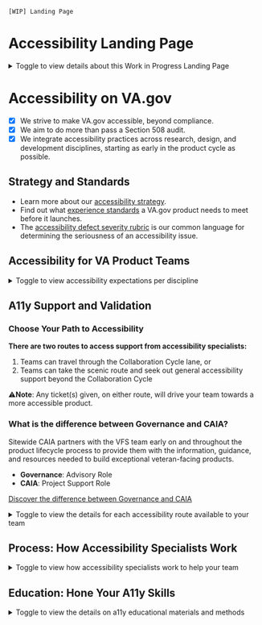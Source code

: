 `[WIP] Landing Page`
# Accessibility Landing Page

<details><summary>Toggle to view details about this Work in Progress Landing Page</summary>
  <br>
The goal of this page is to provide a well-organized clearinghouse of information about the VA's accessibility practices. Our mission - to point VFS teams to the information, tools, and people they need to make VA.gov accessible, beyond compliance.

## About this Page
The structure and content of this page is based on:
- [CAIA's documentation content inventory](https://docs.google.com/spreadsheets/d/1YsMFmvgD4hEc93KTaTPJwvR5heHsCNgC3cwj53Eu3Ys/edit#gid=737007164)  
- [CAIA's modeling exercise](https://airtable.com/app0xn5tf3PzkmRgN/tblRWeBHtjv1iaJbf/viwXbamm2X62BkHL5?blocks=hide)

</details>

# Accessibility on VA.gov
- [x] We strive to make VA.gov accessible, beyond compliance.
- [x] We aim to do more than pass a Section 508 audit.
- [x] We integrate accessibility practices across research, design, and development disciplines, starting as early in the product cycle as possible.

## Strategy and Standards
- Learn more about our [accessibility strategy](https://depo-platform-documentation.scrollhelp.site/getting-started/modernized-va-gov-accessibility-strategy).
- Find out what [experience standards](https://depo-platform-documentation.scrollhelp.site/collaboration-cycle/va-gov-experience-standards) a VA.gov product needs to meet before it launches.
- The [accessibility defect severity rubric](https://depo-platform-documentation.scrollhelp.site/developer-docs/accessibility-defect-severity-rubric) is our common language for determining the seriousness of an accessibility issue.

## Accessibility for VA Product Teams

<details><summary>Toggle to view accessibility expectations per discipline </summary>
  <br>

`Maybe we can adapt this?` [GH page: Expectations Per Discipline](https://github.com/department-of-veterans-affairs/va.gov-team/blob/master/teams/vsa/accessibility/expectations-per-discipline.md)

### Research
- x
- x
- x
- x
- x
  
### Design
- x
- x
- x
- x
  
### Development
- x
- x
- x
- x

  
### Product Managers
- x
- x
- x
- x

</details>

## A11y Support and Validation

### Choose Your Path to Accessibility

**There are two routes to access support from accessibility specialists:**
1. Teams can travel through the Collaboration Cycle lane, or
2. Teams can take the scenic route and seek out general accessibility support beyond the Collaboration Cycle

⚠️**Note**: Any ticket(s) given, on either route, will drive your team towards a more accessible product.

### What is the difference between Governance and CAIA? 

Sitewide CAIA partners with the VFS team early on and throughout the product lifecycle process to provide them with the information, guidance, and resources needed to build exceptional veteran-facing products.

- **Governance**: Advisory Role
- **CAIA**: Project Support Role

[Discover the difference between Governance and CAIA](https://depo-platform-documentation.scrollhelp.site/collaboration-cycle/faqs#CollaborationCycleFAQ-WhatisthedifferencebetweenGovernanceandCAIA?) 

<details><summary>Toggle to view the details for each accessibility route available to your team</summary>

### Route 1: Collaboration Cycle
The Collaboration Cycle, managed by the **Platform Governance** team, is where teams who are building products/features on VA.gov get feedback and guidance on their product/feature to ensure it meets VA.gov experience standards for design, content, information architecture, quality assurance, accessibility, and research. Teams engage with the Collaboration Cycle throughout their product’s/feature’s lifecycle via three separate touchpoint meetings (Design Intent, Midpoint Review and Staging).

[Learn how the Collaboration Cycle works](https://depo-platform-documentation.scrollhelp.site/collaboration-cycle/), and [contact the Governance team](https://depo-platform-documentation.scrollhelp.site/collaboration-cycle/contact-us) with your questions.

### Route 2: General Accessiblity Support with CAIA

The **Sitewide Content, Accessibility, and Information Architecture (CAIA)** team is here support your accessibility needs, _no matter how far along you are in the product/feature lifecycle_. 

You can reach out to CAIA whether you're in the Collaboration Cycle or not.

#### CAIA a11ys can:
- **Evaluate** your product at any stage - from wireframe to developed code - and provide feedback and recommendations
- **Provide** screen reader tech support and accessibility-focused observations during user research sessions with users of assistive technology
- **Answer** general questions about accessibility best practices

[Check out the menu of offerings that CAIA provides](https://github.com/department-of-veterans-affairs/va.gov-team/tree/2e5a0a08bd51ae3258de4c9f37754f907e938586/teams/CAIA/accessibility#services-we-offer)

#### Get Started with CAIA 🎫
- To start working with CAIA, [submit a CAIA ticket](https://depo-platform-documentation.scrollhelp.site/collaboration-cycle/sitewide-content-and-ia-intake-request) 
- Contact the team on Slack via [#sitewide-content-accessibility-ia](https://dsva.slack.com/archives/C01K37HRUAH). 

#### Additional CAIA a11y Access Points
- **Embedded accessibility specialists:** Several product teams have embedded accessibility specialists.
    - If you're on one of those teams, reach out to your specialist for help and advice.
    - If your team does not have a dedicated a11y, please submit a ticket with CAIA for support.
- **Slack**: VA accessibility specialists are available on Slack the [#accessibility-help](https://dsva.slack.com/archives/C8E985R32) channel.
    - No worries if you don't know what exactly you need.
    - Ask your question and a specialist will help you as soon as possible.
- **Office Hours**: You can also reach us by attending our weekly office hours.
    - As of 12/21/2023 Office Hours are on Tuesdays at 4 PM Eastern.
    - Join via [Zoom](https://coformaco.zoom.us/j/83992174780?pwd=Tk1jZ0o3MWxLcHFMWTM1S3ZrcytqUT09).

### Accessibility Validation at VA
#### Section 508 Office
The VA Section 508 Office validates compliance with federal law mandating accessible information and communication technology. 
- Product teams are **required** to submit a VA 508 Office Audit Request **before launch**.
- The Section 508 Office can also **review your documents** (PDF, DOCX) for accessibility issues.

Learn how to [request support from the VA 508 office](https://depo-platform-documentation.scrollhelp.site/developer-docs/request-support-from-the-va-508-office).

</details>

## Process: How Accessibility Specialists Work

<details><summary>Toggle to view how accessibility specialists work to help your team</summary>

### Tickets

### Deliverables/Next Steps

### Service Menu
`short description`
🔗 `link out`

#### Guidance Process

#### Documentation

#### Product Health

#### Reports

#### User Research

</details>

## Education: Hone Your A11y Skills

<details><summary>Toggle to view the details on a11y educational materials and methods</summary>

`There are sooooo many resources for folks. a11y champs, ABC, those presentations, trauma-informed, couple of pages in the a11y CoP...need to categorize`

### ABC
`short description`
🔗 `link out`

### a11y Champs
`short description`
🔗 `link out`

### Onboarding
`short description`
🔗 `link out`

### Presentations
`short description`
🔗 `link out`

### Trauma
`short description`
🔗 `link out`

</details>
